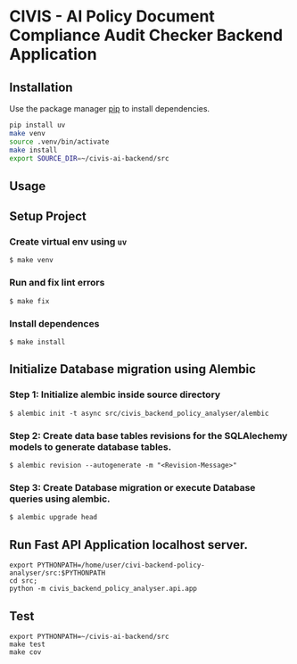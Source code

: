 # CIVIS - AI Policy Document Compliance Audit Checker Backend Application

## Installation

Use the package manager [pip](https://pip.pypa.io/en/stable/) to install dependencies.

```bash
pip install uv
make venv
source .venv/bin/activate
make install
export SOURCE_DIR=~/civis-ai-backend/src
```

## Usage

## Setup Project

### Create virtual env using `uv`

```
$ make venv
```

### Run and fix lint errors

```
$ make fix
```

### Install dependences

```
$ make install
```


## Initialize Database migration using Alembic

### Step 1: Initialize alembic inside source directory
```
$ alembic init -t async src/civis_backend_policy_analyser/alembic
```

### Step 2: Create data base tables revisions for the SQLAlechemy models to generate database tables.
```
$ alembic revision --autogenerate -m "<Revision-Message>"
```

### Step 3: Create Database migration or execute Database queries using alembic.
```
$ alembic upgrade head
```

## Run Fast API Application localhost server.

```
export PYTHONPATH=/home/user/civi-backend-policy-analyser/src:$PYTHONPATH
cd src;
python -m civis_backend_policy_analyser.api.app
```

## Test

```
export PYTHONPATH=~/civis-ai-backend/src
make test
make cov
```
